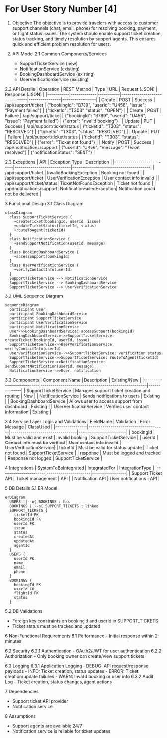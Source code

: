 # For User Story Number [4]

1. Objective
The objective is to provide travelers with access to customer support channels (chat, email, phone) for resolving booking, payment, or flight status issues. The system should enable support ticket creation, status tracking, and timely resolution by support agents. This ensures quick and efficient problem resolution for users.

2. API Model
  2.1 Common Components/Services
    - SupportTicketService (new)
    - NotificationService (existing)
    - BookingDashboardService (existing)
    - UserVerificationService (existing)

  2.2 API Details
| Operation | REST Method | Type      | URL                           | Request (JSON) | Response (JSON) |
|-----------|-------------|-----------|-------------------------------|----------------|-----------------|
| Create    | POST        | Success   | /api/support/ticket           | {"bookingId": "B789", "userId": "U456", "issue": "Payment failed"} | {"ticketId": "T303", "status": "OPEN"} |
| Create    | POST        | Failure   | /api/support/ticket           | {"bookingId": "B789", "userId": "U456", "issue": "Payment failed"} | {"error": "Invalid booking"} |
| Update    | PUT         | Success   | /api/support/ticket/status    | {"ticketId": "T303", "status": "RESOLVED"} | {"ticketId": "T303", "status": "RESOLVED"} |
| Update    | PUT         | Failure   | /api/support/ticket/status    | {"ticketId": "T303", "status": "RESOLVED"} | {"error": "Ticket not found"} |
| Notify    | POST        | Success   | /api/notifications/support    | {"userId": "U456", "message": "Ticket resolved"} | {"notificationStatus": "SENT"} |

  2.3 Exceptions
| API                        | Exception Type             | Description                           |
|---------------------------|----------------------------|---------------------------------------|
| /api/support/ticket       | InvalidBookingException    | Booking not found                     |
| /api/support/ticket       | UserVerificationException  | User contact info invalid              |
| /api/support/ticket/status| TicketNotFoundException    | Ticket not found                      |
| /api/notifications/support| NotificationFailedException| Notification could not be delivered   |

3 Functional Design
  3.1 Class Diagram
```mermaid
classDiagram
  class SupportTicketService {
    +createTicket(bookingId, userId, issue)
    +updateTicketStatus(ticketId, status)
    +routeToAgent(ticketId)
  }
  class NotificationService {
    +sendSupportNotification(userId, message)
  }
  class BookingDashboardService {
    +accessSupport(bookingId)
  }
  class UserVerificationService {
    +verifyContactInfo(userId)
  }
  SupportTicketService --> NotificationService
  SupportTicketService --> BookingDashboardService
  SupportTicketService --> UserVerificationService
```

  3.2 UML Sequence Diagram
```mermaid
sequenceDiagram
  participant User
  participant BookingDashboardService
  participant SupportTicketService
  participant UserVerificationService
  participant NotificationService
  User->>BookingDashboardService: accessSupport(bookingId)
  BookingDashboardService->>SupportTicketService: createTicket(bookingId, userId, issue)
  SupportTicketService->>UserVerificationService: verifyContactInfo(userId)
  UserVerificationService-->>SupportTicketService: verification status
  SupportTicketService->>SupportTicketService: routeToAgent(ticketId)
  SupportTicketService->>NotificationService: sendSupportNotification(userId, message)
  NotificationService-->>User: notification
```

  3.3 Components
| Component Name            | Description                                         | Existing/New |
|--------------------------|-----------------------------------------------------|--------------|
| SupportTicketService     | Manages support ticket creation and routing         | New          |
| NotificationService      | Sends notifications to users                        | Existing     |
| BookingDashboardService  | Allows user to access support from dashboard        | Existing     |
| UserVerificationService  | Verifies user contact information                   | Existing     |

  3.4 Service Layer Logic and Validations
| FieldName      | Validation                           | Error Message                   | ClassUsed              |
|----------------|--------------------------------------|---------------------------------|------------------------|
| bookingId      | Must be valid and exist              | Invalid booking                 | SupportTicketService   |
| userId         | Contact info must be verified        | User contact info invalid       | UserVerificationService|
| ticketId       | Must be valid for status update      | Ticket not found                | SupportTicketService   |
| response       | Must be logged and tracked           | Response not logged             | SupportTicketService   |

4 Integrations
| SystemToBeIntegrated | IntegratedFor         | IntegrationType |
|----------------------|----------------------|-----------------|
| Support Ticket API   | Ticket management    | API             |
| Notification API     | User notifications   | API             |

5 DB Details
  5.1 ER Model
```mermaid
erDiagram
  USERS ||--o{ BOOKINGS : has
  BOOKINGS ||--o{ SUPPORT_TICKETS : linked
  SUPPORT_TICKETS {
    ticketId PK
    bookingId FK
    userId FK
    issue
    status
    createdAt
    updatedAt
    agentId
  }
  USERS {
    userId PK
    name
    email
    phone
  }
  BOOKINGS {
    bookingId PK
    userId FK
    flightId FK
    status
  }
```

  5.2 DB Validations
- Foreign key constraints on bookingId and userId in SUPPORT_TICKETS
- Ticket status must be tracked and updated

6 Non-Functional Requirements
  6.1 Performance
    - Initial response within 2 minutes

  6.2 Security
    6.2.1 Authentication
      - OAuth2/JWT for user authentication
    6.2.2 Authorization
      - Only booking owner can create/view support tickets

  6.3 Logging
    6.3.1 Application Logging
      - DEBUG: API request/response payloads
      - INFO: Ticket creation, status updates
      - ERROR: Ticket creation/update failures
      - WARN: Invalid booking or user info
    6.3.2 Audit Log
      - Ticket creation, status changes, agent actions

7 Dependencies
  - Support ticket API provider
  - Notification service

8 Assumptions
  - Support agents are available 24/7
  - Notification service is reliable for ticket updates

